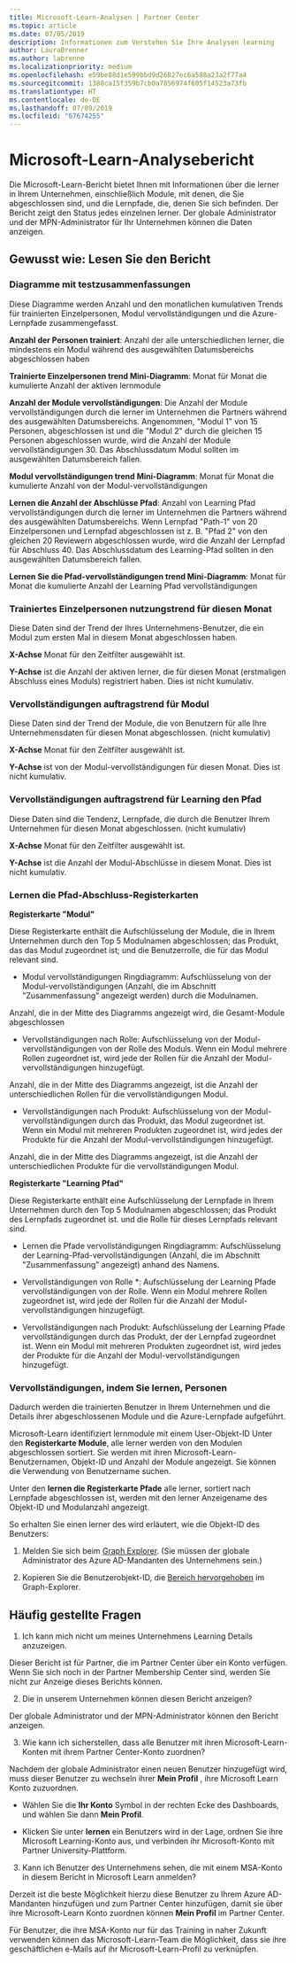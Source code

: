 ```yaml
---
title: Microsoft-Learn-Analysen | Partner Center
ms.topic: article
ms.date: 07/05/2019
description: Informationen zum Verstehen Sie Ihre Analysen learning
author: LauraBrenner
ms.author: labrenne
ms.localizationpriority: medium
ms.openlocfilehash: e59be88d1e599bbd9d26827ec6a588a23a2f77a4
ms.sourcegitcommit: 1388ca15f359b7cb0a7856974f605f14523a73fb
ms.translationtype: HT
ms.contentlocale: de-DE
ms.lasthandoff: 07/09/2019
ms.locfileid: "67674255"
---
```

# <a name="microsoft-learn-analytics-report"></a>Microsoft-Learn-Analysebericht

Die Microsoft-Learn-Bericht bietet Ihnen mit Informationen über die lerner in Ihrem Unternehmen, einschließlich Module, mit denen, die Sie abgeschlossen sind, und die Lernpfade, die, denen Sie sich befinden. Der Bericht zeigt den Status jedes einzelnen lerner. Der globale Administrator und der MPN-Administrator für Ihr Unternehmen können die Daten anzeigen.

## <a name="how-to-read-the-report"></a>Gewusst wie: Lesen Sie den Bericht

### <a name="summary-charts"></a>Diagramme mit testzusammenfassungen

Diese Diagramme werden Anzahl und den monatlichen kumulativen Trends für trainierten Einzelpersonen, Modul vervollständigungen und die Azure-Lernpfade zusammengefasst.


**Anzahl der Personen trainiert**: Anzahl der alle unterschiedlichen lerner, die mindestens ein Modul während des ausgewählten Datumsbereichs abgeschlossen haben 

**Trainierte Einzelpersonen trend Mini-Diagramm**: Monat für Monat die kumulierte Anzahl der aktiven lernmodule 

**Anzahl der Module vervollständigungen**: Die Anzahl der Module vervollständigungen durch die lerner im Unternehmen die Partners während des ausgewählten Datumsbereichs.
Angenommen, "Modul 1" von 15 Personen, abgeschlossen ist und die "Modul 2" durch die gleichen 15 Personen abgeschlossen wurde, wird die Anzahl der Module vervollständigungen 30. Das Abschlussdatum Modul sollten im ausgewählten Datumsbereich fallen.

**Modul vervollständigungen trend Mini-Diagramm**: Monat für Monat die kumulierte Anzahl von der Modul-vervollständigungen 

**Lernen die Anzahl der Abschlüsse Pfad**: Anzahl von Learning Pfad vervollständigungen durch die lerner im Unternehmen die Partners während des ausgewählten Datumsbereichs.
Wenn Lernpfad "Path-1" von 20 Einzelpersonen und Lernpfad abgeschlossen ist z. B. "Pfad 2" von den gleichen 20 Reviewern abgeschlossen wurde, wird die Anzahl der Lernpfad für Abschluss 40. Das Abschlussdatum des Learning-Pfad sollten in den ausgewählten Datumsbereich fallen.

**Lernen Sie die Pfad-vervollständigungen trend Mini-Diagramm**: Monat für Monat die kumulierte Anzahl der Learning Pfad vervollständigungen 

### <a name="trained-individuals-monthly-trend"></a>Trainiertes Einzelpersonen nutzungstrend für diesen Monat

Diese Daten sind der Trend der Ihres Unternehmens-Benutzer, die ein Modul zum ersten Mal in diesem Monat abgeschlossen haben. 

**X-Achse** Monat für den Zeitfilter ausgewählt ist. 

**Y-Achse** ist die Anzahl der aktiven lerner, die für diesen Monat (erstmaligen Abschluss eines Moduls) registriert haben. Dies ist nicht kumulativ.

### <a name="module-completions-monthly-trend"></a>Vervollständigungen auftragstrend für Modul

Diese Daten sind der Trend der Module, die von Benutzern für alle Ihre Unternehmensdaten für diesen Monat abgeschlossen. (nicht kumulativ) 

**X-Achse** Monat für den Zeitfilter ausgewählt ist. 

**Y-Achse** ist von der Modul-vervollständigungen für diesen Monat. Dies ist nicht kumulativ.

### <a name="learning-path-completions-monthly-trend"></a>Vervollständigungen auftragstrend für Learning den Pfad

Diese Daten sind die Tendenz, Lernpfade, die durch die Benutzer Ihrem Unternehmen für diesen Monat abgeschlossen. (nicht kumulativ) 

**X-Achse** Monat für den Zeitfilter ausgewählt ist. 

**Y-Achse** ist die Anzahl der Modul-Abschlüsse in diesem Monat. Dies ist nicht kumulativ.

### <a name="learning-path-completion-tabs"></a>Lernen die Pfad-Abschluss-Registerkarten 

**Registerkarte "Modul"**

Diese Registerkarte enthält die Aufschlüsselung der Module, die in Ihrem Unternehmen durch den Top 5 Modulnamen abgeschlossen; das Produkt, das das Modul zugeordnet ist; und die Benutzerrolle, die für das Modul relevant sind.  

- Modul vervollständigungen Ringdiagramm: Aufschlüsselung von der Modul-vervollständigungen (Anzahl, die im Abschnitt "Zusammenfassung" angezeigt werden) durch die Modulnamen.

Anzahl, die in der Mitte des Diagramms angezeigt wird, die Gesamt-Module abgeschlossen

- Vervollständigungen nach Rolle: Aufschlüsselung von der Modul-vervollständigungen von der Rolle des Moduls. Wenn ein Modul mehrere Rollen zugeordnet ist, wird jede der Rollen für die Anzahl der Modul-vervollständigungen hinzugefügt.

Anzahl, die in der Mitte des Diagramms angezeigt, ist die Anzahl der unterschiedlichen Rollen für die vervollständigungen Modul. 

- Vervollständigungen nach Produkt: Aufschlüsselung von der Modul-vervollständigungen durch das Produkt, das Modul zugeordnet ist. Wenn ein Modul mit mehreren Produkten zugeordnet ist, wird jedes der Produkte für die Anzahl der Modul-vervollständigungen hinzugefügt.    

Anzahl, die in der Mitte des Diagramms angezeigt, ist die Anzahl der unterschiedlichen Produkte für die vervollständigungen Modul.  

**Registerkarte "Learning Pfad"**   

Diese Registerkarte enthält eine Aufschlüsselung der Lernpfade in Ihrem Unternehmen durch den Top 5 Modulnamen abgeschlossen; das Produkt des Lernpfads zugeordnet ist. und die Rolle für dieses Lernpfads relevant sind.  

- Lernen die Pfade vervollständigungen Ringdiagramm: Aufschlüsselung der Learning-Pfad-vervollständigungen (Anzahl, die im Abschnitt "Zusammenfassung" angezeigt) anhand des Namens.

- Vervollständigungen von Rolle *: Aufschlüsselung der Learning Pfade vervollständigungen von der Rolle. Wenn ein Modul mehrere Rollen zugeordnet ist, wird jede der Rollen für die Anzahl der Modul-vervollständigungen hinzugefügt.

- Vervollständigungen nach Produkt: Aufschlüsselung der Learning Pfade vervollständigungen durch das Produkt, der der Lernpfad zugeordnet ist. Wenn ein Modul mit mehreren Produkten zugeordnet ist, wird jedes der Produkte für die Anzahl der Modul-vervollständigungen hinzugefügt.

### <a name="completions-by-learning-individuals"></a>Vervollständigungen, indem Sie lernen, Personen

Dadurch werden die trainierten Benutzer in Ihrem Unternehmen und die Details ihrer abgeschlossenen Module und die Azure-Lernpfade aufgeführt.

Microsoft-Learn identifiziert lernmodule mit einem User-Objekt-ID Unter den **Registerkarte Module**, alle lerner werden von den Modulen abgeschlossen sortiert. Sie werden mit ihren Microsoft-Learn-Benutzernamen, Objekt-ID und Anzahl der Module angezeigt. Sie können die Verwendung von Benutzername suchen. 

Unter den **lernen die Registerkarte Pfade** alle lerner, sortiert nach Lernpfade abgeschlossen ist, werden mit den lerner Anzeigename des Objekt-ID und Modulanzahl angezeigt.

So erhalten Sie einen lerner des wird erläutert, wie die Objekt-ID des Benutzers: 

1. Melden Sie sich beim [Graph Explorer](https://developer.microsoft.com/graph/graph-explorer ). (Sie müssen der globale Administrator des Azure AD-Mandanten des Unternehmens sein.)

2. Kopieren Sie die Benutzerobjekt-ID, die [Bereich hervorgehoben](https://graph.microsoft.com/v1.0/users/a9633ad7-c8dc-4587-b119-0bc286b0711f) im Graph-Explorer. 

## <a name="faq"></a>Häufig gestellte Fragen

1. Ich kann mich nicht um meines Unternehmens Learning Details anzuzeigen.

Dieser Bericht ist für Partner, die im Partner Center über ein Konto verfügen. Wenn Sie sich noch in der Partner Membership Center sind, werden Sie nicht zur Anzeige dieses Berichts können.

2.  Die in unserem Unternehmen können diesen Bericht anzeigen? 

Der globale Administrator und der MPN-Administrator können den Bericht anzeigen.

3. Wie kann ich sicherstellen, dass alle Benutzer mit ihren Microsoft-Learn-Konten mit ihrem Partner Center-Konto zuordnen?

Nachdem der globale Administrator einen neuen Benutzer hinzugefügt wird, muss dieser Benutzer zu wechseln ihrer **Mein Profil** , ihre Microsoft Learn Konto zuzuordnen.

- Wählen Sie die **Ihr Konto** Symbol in der rechten Ecke des Dashboards, und wählen Sie dann **Mein Profil**. 

-  Klicken Sie unter **lernen** ein Benutzers wird in der Lage, ordnen Sie ihre Microsoft Learning-Konto aus, und verbinden ihr Microsoft-Konto mit Partner University-Plattform.

3. Kann ich Benutzer des Unternehmens sehen, die mit einem MSA-Konto in diesem Bericht in Microsoft Learn anmelden?

Derzeit ist die beste Möglichkeit hierzu diese Benutzer zu Ihrem Azure AD-Mandanten hinzufügen und zum Partner Center hinzufügen, damit sie über ihre Microsoft-Learn Konto zuordnen können **Mein Profil** im Partner Center. 

Für Benutzer, die ihre MSA-Konto nur für das Training in naher Zukunft verwenden können das Microsoft-Learn-Team die Möglichkeit, dass sie ihre geschäftlichen e-Mails auf ihr Microsoft-Learn-Profil zu verknüpfen. 

